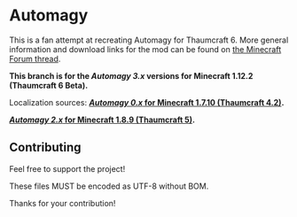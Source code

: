 Automagy
========

This is a fan attempt at recreating Automagy for Thaumcraft 6. More general information and download links for the mod can be found on [the Minecraft Forum thread](http://www.minecraftforum.net/forums/mapping-and-modding/minecraft-mods/wip-mods/2125369-tc4-5-addon-automagy-automation-and-logistics-v2).

**This branch is for the _Automagy 3.x_ versions for Minecraft 1.12.2 (Thaumcraft 6 Beta).**

Localization sources: 
**[_Automagy 0.x_ for Minecraft 1.7.10 (Thaumcraft 4.2)](https://github.com/Tuhljin/Automagy).**

**[_Automagy 2.x_ for Minecraft 1.8.9 (Thaumcraft 5)](https://github.com/Tuhljin/Automagy/tree/1.8.9).**

## Contributing

Feel free to support the project!

These files MUST be encoded as UTF-8 without BOM.

Thanks for your contribution!
